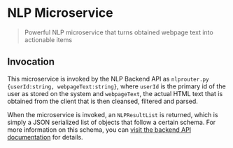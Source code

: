 # NLP Microservice
> Powerful NLP microservice that turns obtained webpage text into actionable items

## Invocation
This microservice is invoked by the NLP Backend API as `nlprouter.py {userId:string, webpageText:string}`, where `userId` is the primary id of the user as stored on the system and `webpageText`, the actual HTML text that is obtained from the client that is then cleansed, filtered and parsed.

When the microservice is invoked, an `NLPResultList` is returned, which is simply a JSON serialized list of objects that follow a certain schema. For more information on this schema, you can [visit the backend API documentation](https://github.com/OracleChrome/backend) for details.
